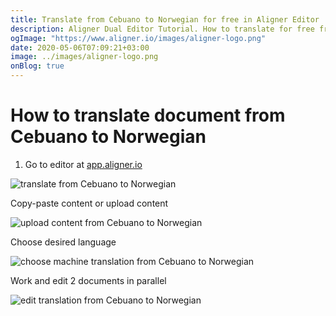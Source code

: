 ```yaml
---
title: Translate from Cebuano to Norwegian for free in Aligner Editor
description: Aligner Dual Editor Tutorial. How to translate for free from Cebuano to Norwegian. Aligner is multilingual document management platform. 
ogImage: "https://www.aligner.io/images/aligner-logo.png"
date: 2020-05-06T07:09:21+03:00
image: ../images/aligner-logo.png
onBlog: true
---
```


# How to translate document from Cebuano to Norwegian

1. Go to editor at [app.aligner.io](https://app.aligner.io "Aligner App web page")

![translate from Cebuano to Norwegian](../aligner-blank-editor.png "translate from Cebuano to Norwegian")

Copy-paste content or upload content

![upload content from Cebuano to Norwegian](../aligner-uploaded-document.png "upload content from Cebuano to Norwegian")

Choose desired language

![choose machine translation from Cebuano to Norwegian](../aligner-language-dropdown.png "choose machine translation from Cebuano to Norwegian")

Work and edit 2 documents in parallel

![edit translation from Cebuano to Norwegian](../aligner-double-sitded-editor.png "edit translation from Cebuano to Norwegian")

